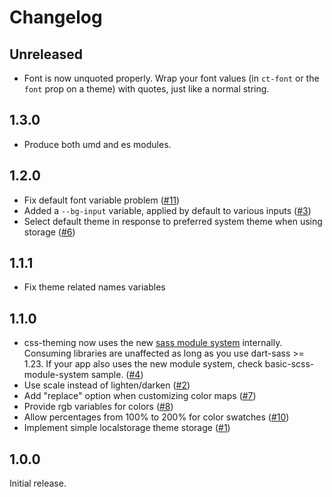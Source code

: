 # Changelog

## Unreleased

- Font is now unquoted properly. Wrap your font values (in `ct-font` or the `font` prop on a theme) with quotes, just like a normal string.

## 1.3.0

- Produce both umd and es modules.

## 1.2.0

- Fix default font variable problem ([#11](https://github.com/mrahhal/css-theming/issues/11))
- Added a `--bg-input` variable, applied by default to various inputs ([#3](https://github.com/mrahhal/css-theming/issues/3))
- Select default theme in response to preferred system theme when using storage ([#6](https://github.com/mrahhal/css-theming/issues/6))

## 1.1.1

- Fix theme related names variables

## 1.1.0

- css-theming now uses the new [sass module system](https://sass-lang.com/blog/the-module-system-is-launched) internally. Consuming libraries are unaffected as long as you use dart-sass >= 1.23. If your app also uses the new module system, check basic-scss-module-system sample. ([#4](https://github.com/mrahhal/css-theming/issues/4))
- Use scale instead of lighten/darken ([#2](https://github.com/mrahhal/css-theming/issues/2))
- Add "replace" option when customizing color maps ([#7](https://github.com/mrahhal/css-theming/issues/7))
- Provide rgb variables for colors ([#8](https://github.com/mrahhal/css-theming/issues/8))
- Allow percentages from 100% to 200% for color swatches ([#10](https://github.com/mrahhal/css-theming/issues/10))
- Implement simple localstorage theme storage ([#1](https://github.com/mrahhal/css-theming/issues/1))

## 1.0.0

Initial release.
